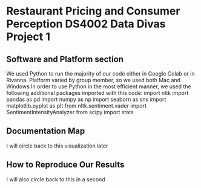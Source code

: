# Restaurant Pricing and Consumer Perception DS4002 Data Divas Project 1
## Software and Platform section
We used Python to run the majority of our code either in Google Colab or in Rivanna. Platform varied by group member, so we used both Mac and Windows.In order to use Python in the most efficient manner, we used the following additional packages imported with this code: 
import nltk
import pandas as pd
import numpy as np
import seaborn as sns
import matplotlib.pyplot as plt
from nltk.sentiment.vader import SentimentIntensityAnalyzer
from scipy import stats

## Documentation Map
 I will circle back to this visualization later

## How to Reproduce Our Results
I will also circle back to this in a second

